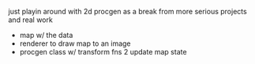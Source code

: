 just playin around with 2d procgen as a break from more serious projects and real work

- map w/ the data
- renderer to draw map to an image
- procgen class w/ transform fns 2 update map state

